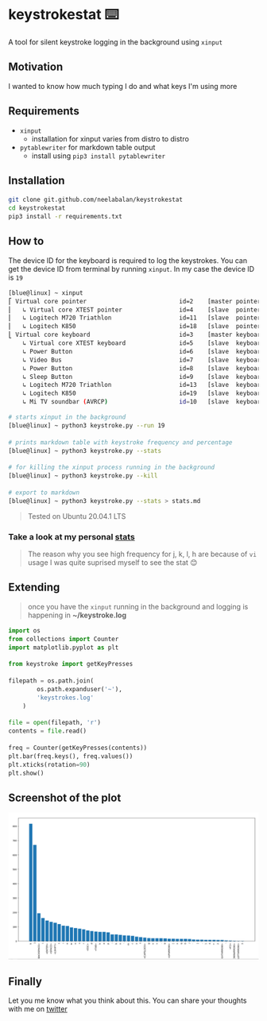 # keystrokestat :keyboard:

A tool for silent keystroke logging in the background using `xinput`



## Motivation

I wanted to know how much typing I do and what keys I'm using more



## Requirements

+ `xinput` 
    + installation for xinput varies from distro to distro
+ `pytablewriter` for markdown table output
    + install using `pip3 install pytablewriter`



## Installation

```bash
git clone git.github.com/neelabalan/keystrokestat
cd keystrokestat
pip3 install -r requirements.txt
```



## How to

The device ID for the keyboard is required to log the keystrokes. You can get 
the device ID from terminal by running `xinput`. In my case the device ID is `19`



```bash
[blue@linux] ~ xinput
⎡ Virtual core pointer                    	    id=2	[master pointer  (3)]
⎜   ↳ Virtual core XTEST pointer              	id=4	[slave  pointer  (2)]
⎜   ↳ Logitech M720 Triathlon                 	id=11	[slave  pointer  (2)]
⎜   ↳ Logitech K850                           	id=18	[slave  pointer  (2)]
⎣ Virtual core keyboard                   	    id=3	[master keyboard (2)]
    ↳ Virtual core XTEST keyboard             	id=5	[slave  keyboard (3)]
    ↳ Power Button                            	id=6	[slave  keyboard (3)]
    ↳ Video Bus                               	id=7	[slave  keyboard (3)]
    ↳ Power Button                            	id=8	[slave  keyboard (3)]
    ↳ Sleep Button                            	id=9	[slave  keyboard (3)]
    ↳ Logitech M720 Triathlon                 	id=13	[slave  keyboard (3)]
    ↳ Logitech K850                           	id=19	[slave  keyboard (3)]
    ↳ Mi TV soundbar (AVRCP)                  	id=10	[slave  keyboard (3)]
```


```bash
# starts xinput in the background
[blue@linux] ~ python3 keystroke.py --run 19

# prints markdown table with keystroke frequency and percentage 
[blue@linux] ~ python3 keystroke.py --stats

# for killing the xinput process running in the background
[blue@linux] ~ python3 keystroke.py --kill

# export to markdown
[blue@linux] ~ python3 keystroke.py --stats > stats.md

```

> Tested on Ubuntu 20.04.1 LTS



### Take a look at my personal [stats](./stats.md)

> The reason why you see high frequency for j, k, l, h are because of `vi` usage
> I was quite suprised myself to see the stat :blush: 


## Extending

> once you have the `xinput` running in the background and logging is happening in **~/keystroke.log**

```python
import os
from collections import Counter
import matplotlib.pyplot as plt

from keystroke import getKeyPresses

filepath = os.path.join(
        os.path.expanduser('~'), 
        'keystrokes.log'
    )

file = open(filepath, 'r')
contents = file.read()

freq = Counter(getKeyPresses(contents))
plt.bar(freq.keys(), freq.values())
plt.xticks(rotation=90)
plt.show()
```


## Screenshot of the plot

![Matplotlib screenshot](./matplot.png)



## Finally

Let you me know what you think about this. You can share your thoughts with me on [twitter](https://twitter.com/neelabalan)
